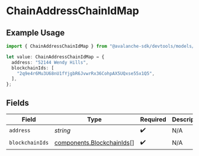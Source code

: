 # ChainAddressChainIdMap

## Example Usage

```typescript
import { ChainAddressChainIdMap } from "@avalanche-sdk/devtools/models/components";

let value: ChainAddressChainIdMap = {
  address: "52144 Wendy Hills",
  blockchainIds: [
    "2q9e4r6Mu3U68nU1fYjgbR6JvwrRx36CohpAX5UQxse55x1Q5",
  ],
};
```

## Fields

| Field                                                                  | Type                                                                   | Required                                                               | Description                                                            |
| ---------------------------------------------------------------------- | ---------------------------------------------------------------------- | ---------------------------------------------------------------------- | ---------------------------------------------------------------------- |
| `address`                                                              | *string*                                                               | :heavy_check_mark:                                                     | N/A                                                                    |
| `blockchainIds`                                                        | [components.BlockchainIds](../../models/components/blockchainids.md)[] | :heavy_check_mark:                                                     | N/A                                                                    |